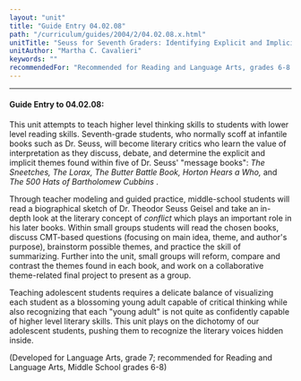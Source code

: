 ```yaml
---
layout: "unit"
title: "Guide Entry 04.02.08"
path: "/curriculum/guides/2004/2/04.02.08.x.html"
unitTitle: "Seuss for Seventh Graders: Identifying Explicit and Implicit Themes within the Works of Dr. Seuss"
unitAuthor: "Martha C. Cavalieri"
keywords: ""
recommendedFor: "Recommended for Reading and Language Arts, grades 6-8."
---
```

<body>
<hr/>
<h4>
Guide Entry to 04.02.08:
</h4>
<p>
This unit attempts to teach higher level thinking skills to students with lower level reading skills. Seventh-grade students, who normally scoff at infantile books such as Dr. Seuss, will become literary critics who learn the value of interpretation as they discuss, debate, and determine the explicit and implicit themes found within five of Dr. Seuss' "message books":
<i>
The Sneetches, The Lorax, The Butter Battle Book, Horton Hears a Who,
</i>
and
<i>
The 500 Hats of Bartholomew Cubbins
</i>
.
</p>
<p>
Through teacher modeling and guided practice, middle-school students will read a biographical sketch of Dr. Theodor Seuss Geisel and take an in-depth look at the literary concept of
<i>
conflict
</i>
which plays an important role in his later books. Within small groups students will read the chosen books, discuss CMT-based questions (focusing on main idea, theme, and author's purpose), brainstorm possible themes, and practice the skill of summarizing. Further into the unit, small groups will reform, compare and contrast the themes found in each book, and work on a collaborative theme-related final project to present as a group.
</p>
<p>
Teaching adolescent students requires a delicate balance of visualizing each student as a blossoming young adult capable of critical thinking while also recognizing that each "young adult" is not quite as confidently capable of higher level literary skills. This unit plays on the dichotomy of our adolescent students, pushing them to recognize the literary voices hidden inside.
</p>
<p>
(Developed for Language Arts, grade 7; recommended for Reading and Language Arts, Middle School grades 6-8)
</p>
</body>
